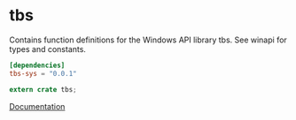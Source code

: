 # tbs #
Contains function definitions for the Windows API library tbs. See winapi for types and constants.

```toml
[dependencies]
tbs-sys = "0.0.1"
```

```rust
extern crate tbs;
```

[Documentation](https://retep998.github.io/doc/winapi/tbs/)
